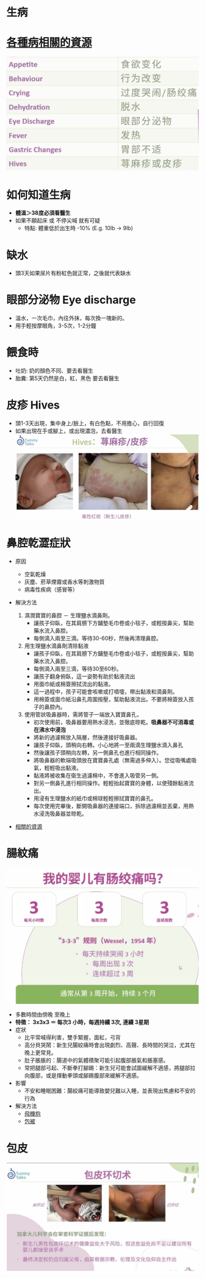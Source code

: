 # 生病
# [各種病相關的資源](https://www.aboutkidshealth.ca/zh-Hant/health-information-in-traditional-chinese/)
![Sick list](/img/sick-1.jpg)

# 如何知道生病
- **體溫＞38度必須看醫生**
- 如果不願起床 或 不停尖喊 就有可疑
  - 特點: 體重低於出生時 -10% (E.g. 10lb -> 9lb)
  
# 缺水
- 頭3天如果尿片有粉紅色就正常，之後就代表缺水

# 眼部分泌物 Eye discharge
- 溫水，一次毛巾，內往外抹，每次換一塊新的。
- 用手輕按摩眼角，3-5次，1-2分鐘

# 餵食時
- 吐奶: 奶的顏色不同、要去看醫生
- 胎糞: 第5天仍然是白，紅，黑色 要去看醫生

# 皮疹 Hives
- 頭1-3天出現，集中身上/臉上，有白色點，不用擔心，自行回復
- 如果出現在手或腳上，或出現濃泡，去看醫生
![Hives](/img/sick-2.jpg)

# 鼻腔乾澀症狀
- 原因
  - 空氣乾燥
  - 灰塵、菸草煙霧或香水等刺激物質
  - 病毒性疾病（感冒等）
- 解決方法 
  1. 濕潤寶寶的鼻腔 － 生理鹽水滴鼻劑。
      - 讓孩子仰臥，在其肩膀下方鋪墊毛巾卷或小毯子，或輕按鼻尖，幫助藥水流入鼻腔。
      - 每側滴入兩至三滴。等待30-60秒，然後再清理鼻腔。
  2. 用生理鹽水滴鼻劑清除黏液
       - 讓孩子仰臥，在其肩膀下方鋪墊毛巾卷或小毯子，或輕按鼻尖，幫助藥水流入鼻腔。
       - 每側滴入兩至三滴，等待30至60秒。
       - 讓孩子翻身俯臥，這一姿勢有助於黏液流出
       - 用面巾紙或棉簽擦拭流出的黏液。
       - 這一過程中，孩子可能會咳嗽或打噴嚏，帶出黏液和滴鼻劑。
       - 用棉簽或面巾紙沿鼻孔周圍按壓，幫助黏液流出。不要將棉簽放入孩子的鼻腔內。
  3. 使用管狀吸鼻器時，需將管子一端放入寶寶鼻孔，
       - 初次使用前，吸鼻器要用熱水浸洗，並徹底晾乾。**吸鼻器不可消毒或在沸水中浸泡**
       - 將新的過濾棉放入隔層，然後連接好吸鼻器。
       - 讓孩子仰臥，頭稍向右轉。小心地將一至兩滴生理鹽水滴入鼻孔
       - 然後讓孩子頭稍向左轉，另一側鼻孔也進行相同操作。
       - 將吸鼻器的軟端吸頭放在寶寶鼻孔處（無需過多伸入）。您從吸嘴處吸氣，輕輕吸出黏液。
       - 黏液將被收集在衛生過濾棉中，不會進入吸管另一側。
       - 對另一側鼻孔進行相同操作。輕輕抬起寶寶的身體，以使殘餘黏液流出。
       - 用浸有生理鹽水的紙巾或棉球輕輕擦拭寶寶的鼻孔。
       - 每次使用完畢後，斷開吸鼻器的連接端口，拆除過濾棉並丟棄，用熱水浸洗吸鼻器並晾乾。
  
- [相關的資源](https://www.aboutkidshealth.ca/healthaz/na/nasal-congestion-how-to-clear-your-babys-dry-stuffy-nose/?language=zh-Hant)


# 腸紋痛 
![Wessel](/img/sick-3.jpg)
- 多數時間由傍晚 至晚上
- **特徵： 3x3x3 ＝ 每次3 小時，每週持續 3次, 連續 3星期**
- 症狀
  - 比平常喊得利害，雙手緊握，面紅，弓背
  - 高分貝哭鬧：新生兒腸絞痛時會出現劇烈、高聲、長時間的哭泣，尤其在晚上更常見。
  - 肚子脹脹的：腸道中的氣體積聚可能引起腹部脹氣和脹塞感。
  - 常把腿部弓起、不斷拳打腳踢：新生兒可能會試圖緩解不適感，將腿部拉向腹部，或是揮動拳頭或腳踢腹部來緩解不適感。
- 影響
  - 不安和睡眠困難：腸絞痛可能導致嬰兒難以入睡，並表現出焦慮和不安的行為
- 解決方法
  - [飛機抱](https://www.youtube.com/shorts/NC44IIHEwdM)
  - [包被](https://www.youtube.com/watch?v=pJCQf2Xxlrk&ab_channel=MountSinaiParentingCenter)


# 包皮
![infant 4](img/after-labour-infant-4.jpg)